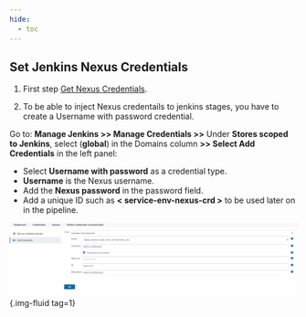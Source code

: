 ```yaml
---
hide:
  - toc
---
```

## Set Jenkins Nexus Credentials

1. First step [Get Nexus Credentials](nexus.md).

2. To be able to inject Nexus credentails to jenkins stages, you have to create a Username with password credential.

Go to: **Manage Jenkins >> Manage Credentials >>** Under **Stores scoped to Jenkins**, select (**global**) in the Domains column **>> Select Add Credentials** in the left panel:

  * Select **Username with password** as a credential type.
  * **Username** is the Nexus username.
  * Add the **Nexus password** in the password field.
  * Add a unique ID such as **< service-env-nexus-crd >** to be used later on in the pipeline.

  ![](../../assets/images/docs/credentials/nexus/nexus_crd.png){.img-fluid tag=1}
